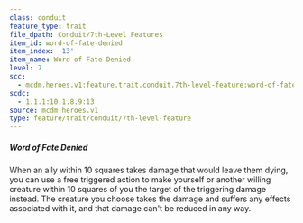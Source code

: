 ```yaml
---
class: conduit
feature_type: trait
file_dpath: Conduit/7th-Level Features
item_id: word-of-fate-denied
item_index: '13'
item_name: Word of Fate Denied
level: 7
scc:
  - mcdm.heroes.v1:feature.trait.conduit.7th-level-feature:word-of-fate-denied
scdc:
  - 1.1.1:10.1.8.9:13
source: mcdm.heroes.v1
type: feature/trait/conduit/7th-level-feature
---
```


##### Word of Fate Denied

When an ally within 10 squares takes damage that would leave them dying, you can use a free triggered action to make yourself or another willing creature within 10 squares of you the target of the triggering damage instead. The creature you choose takes the damage and suffers any effects associated with it, and that damage can't be reduced in any way.
